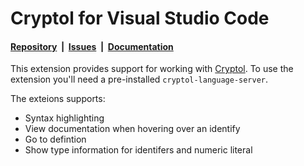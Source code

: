# Cryptol for Visual Studio Code

#### [Repository](https://github.com/GaloisInc/cryptol)&nbsp;&nbsp;|&nbsp;&nbsp;[Issues](https://github.com/GaloisInc/cryptol/issues)&nbsp;&nbsp;|&nbsp;&nbsp;[Documentation](https://galoisinc.github.io/cryptol/master/RefMan.html)

This extension provides support for working with [Cryptol](https://cryptol.net).
To use the extension you'll need a pre-installed `cryptol-language-server`.

The exteions supports:

  * Syntax highlighting
  * View documentation when hovering over an identify
  * Go to defintion
  * Show type information for identifers and numeric literal